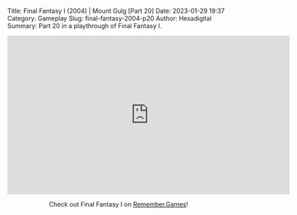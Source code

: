 Title: Final Fantasy I (2004) | Mount Gulg [Part 20]
Date: 2023-01-29 19:37
Category: Gameplay
Slug: final-fantasy-2004-p20
Author: Hexadigital
Summary: Part 20 in a playthrough of Final Fantasy I.

<center><iframe src="https://www.youtube.com/embed/X7X-CE5Rj3I?feature=oembed" allow="accelerometer; autoplay; encrypted-media; gyroscope; picture-in-picture" width="640" height="360" frameborder="0"></iframe>

Check out Final Fantasy I on [Remember.Games](https://remember.games/game/6866/final-fantasy-i-ii-dawn-of-souls/)!</center>

